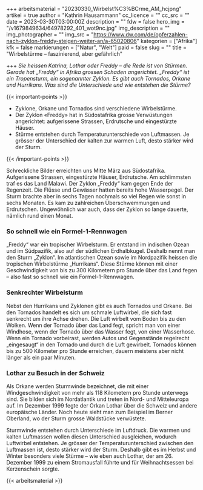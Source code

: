 +++
arbeitsmaterial = "20230330_Wirbelst%C3%BCrme_AM_hcjpng"
artikel = true
author = "Kathrin Hausammann"
cc_licence = ""
cc_src = ""
date = 2023-03-30T03:00:00Z
description = ""
fdw = false
hero_img = "/v1679849634/64978292_401_wot9nc.jpg"
img_description = ""
img_photographer = ""
img_src = "https://www.dw.com/de/opferzahlen-nach-zyklon-freddy-steigen-weiter-an/a-65020806"
kategorien = ["Afrika"]
kfk = false
markierungen = ["Natur", "Welt"]
paid = false
slug = ""
title = "Wirbelstürme – faszinierend, aber gefährlich"

+++
_Sie heissen Katrina, Lothar oder Freddy – die Rede ist von Stürmen. Gerade hat „Freddy“ in Afrika grossen Schaden angerichtet. „Freddy“ ist ein Tropensturm, ein sogenannter Zyklon. Es gibt auch Tornados, Orkane und Hurrikans. Was sind die Unterschiede und wie entstehen die Stürme?_

{{< important-points >}} 



<ul>

<li>Zyklone, Orkane und Tornados sind verschiedene Wirbelstürme.</li>

<li>Der Zyklon «Freddy» hat in Südostafrika grosse Verwüstungen angerichtet: aufgerissene Strassen, Erdrutsche und eingestürzte Häuser.</li>

<li>Stürme entstehen durch Temperaturunterschiede von Luftmassen. Je grösser der Unterschied der kalten zur warmen Luft, desto stärker wird der Sturm.</li>

</ul> {{< /important-points >}}

Schreckliche Bilder erreichten uns Mitte März aus Südostafrika. Aufgerissene Strassen, eingestürzte Häuser, Erdrutsche. Am schlimmsten traf es das Land Malawi. Der Zyklon „Freddy“ kam gegen Ende der Regenzeit. Die Flüsse und Gewässer hatten bereits hohe Wasserpegel. Der Sturm brachte aber in sechs Tagen nochmals so viel Regen wie sonst in sechs Monaten. Es kam zu zahlreichen Überschwemmungen und Erdrutschen. Ungewöhnlich war auch, dass der Zyklon so lange dauerte, nämlich rund einen Monat.

### So schnell wie ein Formel-1-Rennwagen

„Freddy“ war ein tropischer Wirbelsturm. Er entstand im indischen Ozean und im Südpazifik, also auf der südlichen Erdhalbkugel. Deshalb nennt man den Sturm „Zyklon“. Im atlantischen Ozean sowie im Nordpazifik heissen die tropischen Wirbelstürme „Hurrikans“. Diese Stürme können mit einer Geschwindigkeit von bis zu 300 Kilometern pro Stunde über das Land fegen – also fast so schnell wie ein Formel-1-Rennwagen.

### Senkrechter Wirbelsturm

Nebst den Hurrikans und Zyklonen gibt es auch Tornados und Orkane. Bei den Tornados handelt es sich um schmale Luftwirbel, die sich fast senkrecht um ihre Achse drehen. Die Luft wirbelt vom Boden bis zu den Wolken. Wenn der Tornado über das Land fegt, spricht man von einer Windhose, wenn der Tornado über das Wasser fegt, von einer Wasserhose. Wenn ein Tornado vorbeirast, werden Autos und Gegenstände regelrecht „eingesaugt“ in den Tornado und durch die Luft gewirbelt. Tornados können bis zu 500 Kilometer pro Stunde erreichen, dauern meistens aber nicht länger als ein paar Minuten.

### Lothar zu Besuch in der Schweiz

Als Orkane werden Sturmwinde bezeichnet, die mit einer Windgeschwindigkeit von mehr als 118 Kilometern pro Stunde unterwegs sind. Sie bilden sich im Nordatlantik und treten in Nord- und Mitteleuropa auf. Im Dezember 1999 fegte der Orkan Lothar über die Schweiz und andere europäische Länder. Noch heute sieht man zum Beispiel im Berner Oberland, wo der Sturm grosse Waldstücke verwüstete.

Sturmwinde entstehen durch Unterschiede im Luftdruck. Die warmen und kalten Luftmassen wollen diesen Unterschied ausgleichen, wodurch Luftwirbel entstehen. Je grösser der Temperaturunterschied zwischen den Luftmassen ist, desto stärker wird der Sturm. Deshalb gibt es im Herbst und Winter besonders viele Stürme – wie eben auch Lothar, der am 26. Dezember 1999 zu einem Stromausfall führte und für Weihnachtsessen bei Kerzenschein sorgte.




 {{< arbeitsmaterial >}} 
